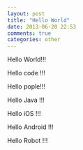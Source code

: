 ```yaml
---
layout: post
title: "Hello World"
date: 2013-06-20 22:53
comments: true
categories: other 
---
```

Hello World!!!

Hello code !!!

Hello pople!!!

Hello Java !!!

Hello iOS  !!!

Hello Android !!!

Hello Robot   !!!